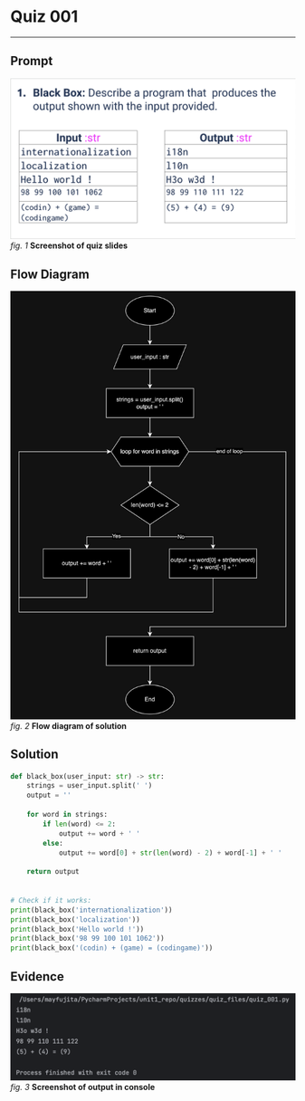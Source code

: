 # Quiz 001
<hr>

## Prompt
![](images/quiz_001_slide.png)<br>
*fig. 1* **Screenshot of quiz slides**

## Flow Diagram
![](images/quiz_001_diagram.jpg)<br>
*fig. 2* **Flow diagram of solution**

## Solution
```.py
def black_box(user_input: str) -> str:
    strings = user_input.split(' ')
    output = ''

    for word in strings:
        if len(word) <= 2:
            output += word + ' '
        else:
            output += word[0] + str(len(word) - 2) + word[-1] + ' '

    return output


# Check if it works:
print(black_box('internationalization'))
print(black_box('localization'))
print(black_box('Hello world !'))
print(black_box('98 99 100 101 1062'))
print(black_box('(codin) + (game) = (codingame)'))
```

## Evidence
![](images/quiz_001_evidence.png)<br>
*fig. 3* **Screenshot of output in console**